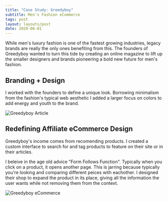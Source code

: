 ```yaml
---
title: "Case Study: Greedyboy"
subtitle: Men's Fashion eCommerce
tags: post
layout: layouts/post
date: 2020-06-01
---
```


While men's luxury fashion is one of the fastest growing industries, legacy brands are really the only ones benefiting from this. The founders of Greedyboy wanted to turn this tide by creating an online magazine to lift up the smaller designers and brands pioneering a bold new future for men's fashion.

## Branding + Design

I worked with the founders to define a unique look. Borrowing minimalism from the fashion's typical web aesthetic I added a larger focus on colors to add energy and youth to the brand.

![Greedyboy Article](https://res.cloudinary.com/ovco/image/upload/c_scale,f_auto,w_1060/v1610665983/greedyboy-homepage_yqbprx.png)

## Redefining Affiliate eCommerce Design

Greedyboy's income comes from recomending products. I created a custom interface to search for and tag products to feature on their site or in their articles.

I beleive in the age old advice "Form Follows Function". Typically when you click on a product, it opens another page. This is jarring because typically you're looking and comparing different peices with eachother. I designed their shop to expand the product in its place, giving all the information the user wants while not removing them from the context.

![Greedyboy eCommerce](https://res.cloudinary.com/ovco/image/upload/c_scale,f_auto,w_1060/v1610665983/greedyboy-shop_rfbhex.png)
